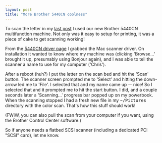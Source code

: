 ```yaml
---
layout: post
title: "More Brother 5440CN coolness"
---
```




<p>To scan the letter in my <a href="http://www.cwinters.com/news/display/3436">last post</a> I used our new Brother 5440CN multifunction machine. Not only was it easy to setup for printing, it was a piece of cake to get scanning working!</p>

<p>From the <a href="http://global.solutions.brother.com/mfc5440cn_all/en_us/download/">5440CN driver page</a> I grabbed the Mac scanner driver. On installation it wanted to know where my machine was (clicking 'Browse...' brought it up, presumably using Bonjour again), and I was able to tell the scanner a name to use for my computer ('Chris').</p>

<p>After a reboot (huh?) I put the letter on the scan bed and hit the 'Scan' button. The scanner screen prompted me to 'Select' and hitting the down-arrow led me to 'File'. I selected that and my name came up -- nice! So I selected that and it prompted me to hit the start button. I did, and a couple seconds later a 'Scanning...' progress bar popped up on my powerbook. When the scanning stopped I had a fresh new file in my <tt>~/Pictures</tt> directory with the color scan. That's how this stuff should work!</p>

<p>(FWIW, you can also pull the scan from your computer if you want, using the Brother Control Center software.)</p>

<p>So if anyone needs a flatbed SCSI scanner (including a dedicated PCI "SCSI" card), let me know.</p>   


